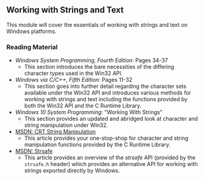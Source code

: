 ## Working with Strings and Text

This module will cover the essentials of working with strings and text on Windows platforms.

### Reading Material

- _Windows System Programming, Fourth Edition_: Pages 34-37
    - This section introduces the bare necessities of the differing character types used in the Win32 API.
- _Windows via C/C++, Fifth Edition_: Pages 11-32
    - This section goes into further detail regarding the character sets available under the Win32 API and introduces various methods for working with strings and text including the functions provided by both the Win32 API and the C Runtime Library.
- _Windows 10 System Programming_: "Working With Strings"
    - This section provides an updated and abridged look at character and string manipulation under Win32.
- [MSDN: CRT String Manipulation](https://docs.microsoft.com/en-us/cpp/c-runtime-library/string-manipulation-crt?view=vs-2019)
    - This article provides your one-stop-shop for character and string manipulation functions provided by the C Runtime Library.
- [MSDN: Strsafe](https://docs.microsoft.com/en-us/windows/win32/menurc/strsafe-ovw)
    - This article provides an overview of the _strsafe_ API (provided by the `strsafe.h` header) which provides an alternative API for working with strings exported directly by Windows.
